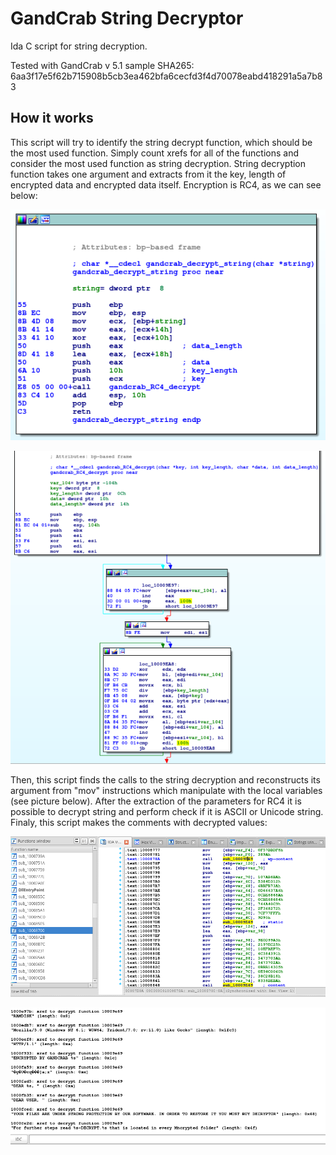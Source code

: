 # GandCrab String Decryptor

Ida C script for string decryption.

Tested with GandCrab v 5.1
sample SHA265: 6aa3f17e5f62b715908b5cb3ea462bfa6cecfd3f4d70078eabd418291a5a7b83

## How it works

This script will try to identify the string decrypt function, which should be the most used function. Simply count xrefs for all of the functions and consider the most used function as string decryption.
String decryption function takes one argument and extracts from it the key, length of encrypted data and encrypted data itself. Encryption is RC4, as we can see below:

![String decryption function](gandcrab_decrypt_string_function.png)

![RC4 decryption](gandcrab_RC4_decrypt_function.png)

Then, this script finds the calls to the string decryption and reconstructs its argument from "mov" instructions which manipulate with the local variables (see picture below). After the extraction of the parameters for RC4 it is possible to decrypt string and perform check if it is ASCII or Unicode string. Finaly, this script makes the comments with decrypted values:

![RC4 decryption](gandcrab_decrypted_strings.png)

![RC4 decryption](gandcrab_script_output.png)
